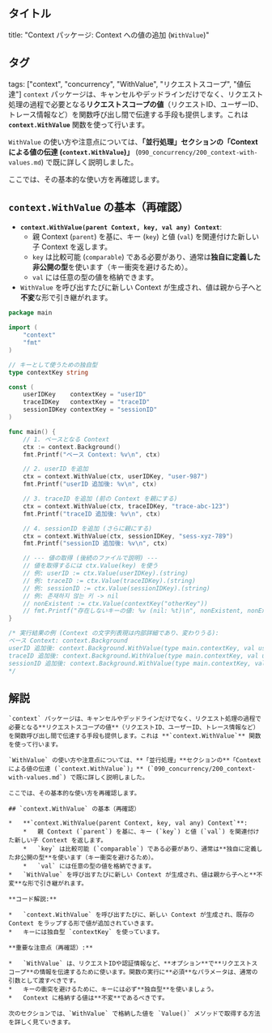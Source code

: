 ## タイトル
title: "Context パッケージ: Context への値の追加 (`WithValue`)"
## タグ
tags: ["context", "concurrency", "WithValue", "リクエストスコープ", "値伝達"]
`context` パッケージは、キャンセルやデッドラインだけでなく、リクエスト処理の過程で必要となる**リクエストスコープの値**（リクエストID、ユーザーID、トレース情報など）を関数呼び出し間で伝達する手段も提供します。これは **`context.WithValue`** 関数を使って行います。

`WithValue` の使い方や注意点については、**「並行処理」**セクションの**「Context による値の伝達 (`context.WithValue`)」** (`090_concurrency/200_context-with-values.md`) で既に詳しく説明しました。

ここでは、その基本的な使い方を再確認します。

## `context.WithValue` の基本（再確認）

*   **`context.WithValue(parent Context, key, val any) Context`**:
    *   親 Context (`parent`) を基に、キー (`key`) と値 (`val`) を関連付けた新しい子 Context を返します。
    *   `key` は比較可能 (`comparable`) である必要があり、通常は**独自に定義した非公開の型**を使います（キー衝突を避けるため）。
    *   `val` には任意の型の値を格納できます。
*   `WithValue` を呼び出すたびに新しい Context が生成され、値は親から子へと**不変**な形で引き継がれます。

```go title="WithValue の基本的な使い方"
package main

import (
	"context"
	"fmt"
)

// キーとして使うための独自型
type contextKey string

const (
	userIDKey    contextKey = "userID"
	traceIDKey   contextKey = "traceID"
	sessionIDKey contextKey = "sessionID"
)

func main() {
	// 1. ベースとなる Context
	ctx := context.Background()
	fmt.Printf("ベース Context: %v\n", ctx)

	// 2. userID を追加
	ctx = context.WithValue(ctx, userIDKey, "user-987")
	fmt.Printf("userID 追加後: %v\n", ctx)

	// 3. traceID を追加 (前の Context を親にする)
	ctx = context.WithValue(ctx, traceIDKey, "trace-abc-123")
	fmt.Printf("traceID 追加後: %v\n", ctx)

	// 4. sessionID を追加 (さらに親にする)
	ctx = context.WithValue(ctx, sessionIDKey, "sess-xyz-789")
	fmt.Printf("sessionID 追加後: %v\n", ctx)

	// --- 値の取得 (後続のファイルで説明) ---
	// 値を取得するには ctx.Value(key) を使う
	// 例: userID := ctx.Value(userIDKey).(string)
	// 例: traceID := ctx.Value(traceIDKey).(string)
	// 例: sessionID := ctx.Value(sessionIDKey).(string)
	// 例: 존재하지 않는 키 -> nil
	// nonExistent := ctx.Value(contextKey("otherKey"))
	// fmt.Printf("存在しないキーの値: %v (nil: %t)\n", nonExistent, nonExistent == nil)
}

/* 実行結果の例 (Context の文字列表現は内部詳細であり、変わりうる):
ベース Context: context.Background
userID 追加後: context.Background.WithValue(type main.contextKey, val user-987)
traceID 追加後: context.Background.WithValue(type main.contextKey, val user-987).WithValue(type main.contextKey, val trace-abc-123)
sessionID 追加後: context.Background.WithValue(type main.contextKey, val user-987).WithValue(type main.contextKey, val trace-abc-123).WithValue(type main.contextKey, val sess-xyz-789)
*/
```

## 解説
```text
`context` パッケージは、キャンセルやデッドラインだけでなく、リクエスト処理の過程で必要となる**リクエストスコープの値**（リクエストID、ユーザーID、トレース情報など）を関数呼び出し間で伝達する手段も提供します。これは **`context.WithValue`** 関数を使って行います。

`WithValue` の使い方や注意点については、**「並行処理」**セクションの**「Context による値の伝達 (`context.WithValue`)」** (`090_concurrency/200_context-with-values.md`) で既に詳しく説明しました。

ここでは、その基本的な使い方を再確認します。

## `context.WithValue` の基本（再確認）

*   **`context.WithValue(parent Context, key, val any) Context`**:
    *   親 Context (`parent`) を基に、キー (`key`) と値 (`val`) を関連付けた新しい子 Context を返します。
    *   `key` は比較可能 (`comparable`) である必要があり、通常は**独自に定義した非公開の型**を使います（キー衝突を避けるため）。
    *   `val` には任意の型の値を格納できます。
*   `WithValue` を呼び出すたびに新しい Context が生成され、値は親から子へと**不変**な形で引き継がれます。

**コード解説:**

*   `context.WithValue` を呼び出すたびに、新しい Context が生成され、既存の Context をラップする形で値が追加されていきます。
*   キーには独自型 `contextKey` を使っています。

**重要な注意点（再確認）:**

*   `WithValue` は、リクエストIDや認証情報など、**オプション**で**リクエストスコープ**の情報を伝達するために使います。関数の実行に**必須**なパラメータは、通常の引数として渡すべきです。
*   キーの衝突を避けるために、キーには必ず**独自型**を使いましょう。
*   Context に格納する値は**不変**であるべきです。

次のセクションでは、`WithValue` で格納した値を `Value()` メソッドで取得する方法を詳しく見ていきます。